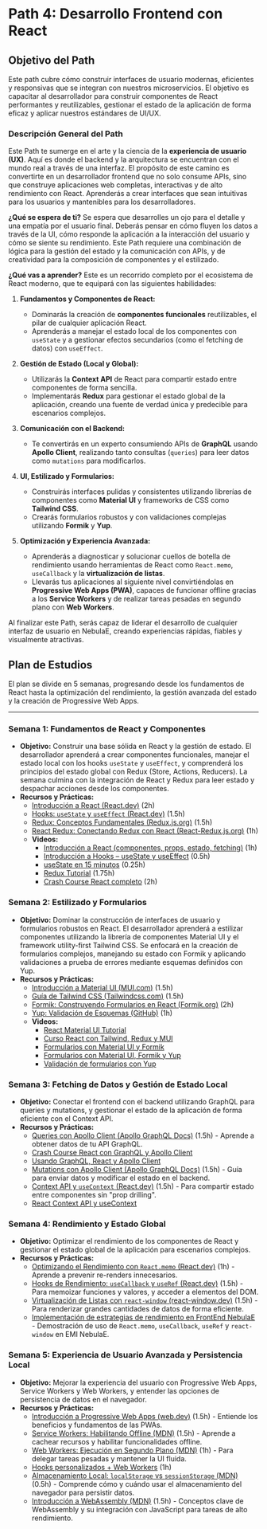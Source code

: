 # Path 4: Desarrollo Frontend con React

## Objetivo del Path

Este path cubre cómo construir interfaces de usuario modernas, eficientes y responsivas que se integran con nuestros microservicios. El objetivo es capacitar al desarrollador para construir componentes de React performantes y reutilizables, gestionar el estado de la aplicación de forma eficaz y aplicar nuestros estándares de UI/UX.

### Descripción General del Path

Este Path te sumerge en el arte y la ciencia de la **experiencia de usuario (UX)**. Aquí es donde el backend y la arquitectura se encuentran con el mundo real a través de una interfaz. El propósito de este camino es convertirte en un desarrollador frontend que no solo consume APIs, sino que construye aplicaciones web completas, interactivas y de alto rendimiento con React. Aprenderás a crear interfaces que sean intuitivas para los usuarios y mantenibles para los desarrolladores.

**¿Qué se espera de ti?**
Se espera que desarrolles un ojo para el detalle y una empatía por el usuario final. Deberás pensar en cómo fluyen los datos a través de la UI, cómo responde la aplicación a la interacción del usuario y cómo se siente su rendimiento. Este Path requiere una combinación de lógica para la gestión del estado y la comunicación con APIs, y de creatividad para la composición de componentes y el estilizado.

**¿Qué vas a aprender?**
Este es un recorrido completo por el ecosistema de React moderno, que te equipará con las siguientes habilidades:

1.  **Fundamentos y Componentes de React:**
    *   Dominarás la creación de **componentes funcionales** reutilizables, el pilar de cualquier aplicación React.
    *   Aprenderás a manejar el estado local de los componentes con `useState` y a gestionar efectos secundarios (como el fetching de datos) con `useEffect`.

2.  **Gestión de Estado (Local y Global):**
    *   Utilizarás la **Context API** de React para compartir estado entre componentes de forma sencilla.
    *   Implementarás **Redux** para gestionar el estado global de la aplicación, creando una fuente de verdad única y predecible para escenarios complejos.

3.  **Comunicación con el Backend:**
    *   Te convertirás en un experto consumiendo APIs de **GraphQL** usando **Apollo Client**, realizando tanto consultas (`queries`) para leer datos como `mutations` para modificarlos.

4.  **UI, Estilizado y Formularios:**
    *   Construirás interfaces pulidas y consistentes utilizando librerías de componentes como **Material UI** y frameworks de CSS como **Tailwind CSS**.
    *   Crearás formularios robustos y con validaciones complejas utilizando **Formik** y **Yup**.

5.  **Optimización y Experiencia Avanzada:**
    *   Aprenderás a diagnosticar y solucionar cuellos de botella de rendimiento usando herramientas de React como `React.memo`, `useCallback` y la **virtualización de listas**.
    *   Llevarás tus aplicaciones al siguiente nivel convirtiéndolas en **Progressive Web Apps (PWA)**, capaces de funcionar offline gracias a los **Service Workers** y de realizar tareas pesadas en segundo plano con **Web Workers**.

Al finalizar este Path, serás capaz de liderar el desarrollo de cualquier interfaz de usuario en NebulaE, creando experiencias rápidas, fiables y visualmente atractivas.

## Plan de Estudios

El plan se divide en 5 semanas, progresando desde los fundamentos de React hasta la optimización del rendimiento, la gestión avanzada del estado y la creación de Progressive Web Apps.

---

### Semana 1: Fundamentos de React y Componentes

*   **Objetivo:** Construir una base sólida en React y la gestión de estado. El desarrollador aprenderá a crear componentes funcionales, manejar el estado local con los hooks `useState` y `useEffect`, y comprenderá los principios del estado global con Redux (Store, Actions, Reducers). La semana culmina con la integración de React y Redux para leer estado y despachar acciones desde los componentes.
*   **Recursos y Prácticas:**
    *   [Introducción a React (React.dev)](https://react.dev/learn) (2h)
    *   [Hooks: `useState` y `useEffect` (React.dev)](https://react.dev/reference/react/useState) (1.5h)
    *   [Redux: Conceptos Fundamentales (Redux.js.org)](https://redux.js.org/introduction/getting-started) (1.5h)
    *   [React Redux: Conectando Redux con React (React-Redux.js.org)](https://react-redux.js.org/introduction/getting-started) (1h)
    *   **Videos:**
        *   [Introducción a React (componentes, props, estado, fetching)](https://www.youtube.com/watch?v=LDB4uaJ87e0) (1h)
        *   [Introducción a Hooks – useState y useEffect](https://www.youtube.com/watch?v=P5p3vMeJ6LQ) (0.5h)
        *   [useState en 15 minutos](https://www.youtube.com/watch?v=O6P86uwfdR0) (0.25h)
        *   [Redux Tutorial](https://www.youtube.com/watch?v=poQXNp9ItL4) (1.75h)
        *   [Crash Course React completo](https://www.youtube.com/watch?v=CgkZ7MvWUAA) (2h)

### Semana 2: Estilizado y Formularios

*   **Objetivo:** Dominar la construcción de interfaces de usuario y formularios robustos en React. El desarrollador aprenderá a estilizar componentes utilizando la librería de componentes Material UI y el framework utility-first Tailwind CSS. Se enfocará en la creación de formularios complejos, manejando su estado con Formik y aplicando validaciones a prueba de errores mediante esquemas definidos con Yup.
*   **Recursos y Prácticas:**
    *   [Introducción a Material UI (MUI.com)](https://mui.com/material-ui/getting-started/overview/) (1.5h)
    *   [Guía de Tailwind CSS (Tailwindcss.com)](https://tailwindcss.com/docs) (1.5h)
    *   [Formik: Construyendo Formularios en React (Formik.org)](https://formik.org/docs/overview) (2h)
    *   [Yup: Validación de Esquemas (GitHub)](https://github.com/jquense/yup) (1h)
    *   **Videos:**
        *   [React Material UI Tutorial](https://www.youtube.com/playlist?list=PLC3y8-rFHvwh-K9mDlrrcDywl7CeVL2rO)
        *   [Curso React con Tailwind, Redux y MUI](https://www.youtube.com/watch?v=LdomMuzp6jM)
        *   [Formularios con Material UI y Formik](https://www.youtube.com/watch?v=MV9NC3FoCmM)
        *   [Formularios con Material UI, Formik y Yup](https://www.youtube.com/watch?v=aeU2nU45sw4)
        *   [Validación de formularios con Yup](https://www.youtube.com/watch?v=RQ1E2EjyqY4)

### Semana 3: Fetching de Datos y Gestión de Estado Local

*   **Objetivo:** Conectar el frontend con el backend utilizando GraphQL para queries y mutations, y gestionar el estado de la aplicación de forma eficiente con el Context API.
*   **Recursos y Prácticas:**
    *   [Queries con Apollo Client (Apollo GraphQL Docs)](https://www.apollographql.com/docs/react/data/queries/) (1.5h) - Aprende a obtener datos de tu API GraphQL.
    *   [Crash Course React con GraphQL y Apollo Client](https://www.youtube.com/watch?v=gAbIQx26wSI)
    *   [Usando GraphQL, React y Apollo Client](https://www.youtube.com/watch?v=vy9x1Rn0arY)
    *   [Mutations con Apollo Client (Apollo GraphQL Docs)](https://www.apollographql.com/docs/react/data/mutations/) (1.5h) - Guía para enviar datos y modificar el estado en el backend.
    *   [Context API y `useContext` (React.dev)](https://react.dev/reference/react/useContext) (1.5h) - Para compartir estado entre componentes sin "prop drilling".
    *   [React Context API y useContext](https://www.youtube.com/watch?v=NT8_dQ954lE)

### Semana 4: Rendimiento y Estado Global

*   **Objetivo:** Optimizar el rendimiento de los componentes de React y gestionar el estado global de la aplicación para escenarios complejos.
*   **Recursos y Prácticas:**
    *   [Optimizando el Rendimiento con `React.memo` (React.dev)](https://react.dev/reference/react/memo) (1h) - Aprende a prevenir re-renders innecesarios.
    *   [Hooks de Rendimiento: `useCallback` y `useRef` (React.dev)](https://react.dev/reference/react/useCallback) (1.5h) - Para memoizar funciones y valores, y acceder a elementos del DOM.
    *   [Virtualización de Listas con `react-window` (react-window.dev)](https://react-window.dev/) (1.5h) - Para renderizar grandes cantidades de datos de forma eficiente.
    *   [Implementación de estrategias de rendimiento en FrontEnd NebulaE](https://www.youtube.com/watch?v=dummy_video) - Demostración de uso de `React.memo`,  `useCallback`, `useRef` y `react-window` en EMI NebulaE.

### Semana 5: Experiencia de Usuario Avanzada y Persistencia Local

*   **Objetivo:** Mejorar la experiencia del usuario con Progressive Web Apps, Service Workers y Web Workers, y entender las opciones de persistencia de datos en el navegador.
*   **Recursos y Prácticas:**
    *   [Introducción a Progressive Web Apps (web.dev)](https://web.dev/learn/pwa/) (1.5h) - Entiende los beneficios y fundamentos de las PWAs.
    *   [Service Workers: Habilitando Offline (MDN)](https://developer.mozilla.org/es/docs/Web/API/Service_Worker_API) (1.5h) - Aprende a cachear recursos y habilitar funcionalidades offline.
    *   [Web Workers: Ejecución en Segundo Plano (MDN)](https://developer.mozilla.org/es/docs/Web/API/Web_Workers_API) (1h) - Para delegar tareas pesadas y mantener la UI fluida.
    *   [Hooks personalizados + Web Workers](https://www.youtube.com/watch?v=yPAp1h0vk-s) (1h)
    *   [Almacenamiento Local: `localStorage` vs `sessionStorage` (MDN)](https://developer.mozilla.org/es/docs/Web/API/Web_Storage_API) (0.5h) - Comprende cómo y cuándo usar el almacenamiento del navegador para persistir datos.
    *   [Introducción a WebAssembly (MDN)](https://developer.mozilla.org/es/docs/WebAssembly/Concepts) (1.5h) - Conceptos clave de WebAssembly y su integración con JavaScript para tareas de alto rendimiento.
